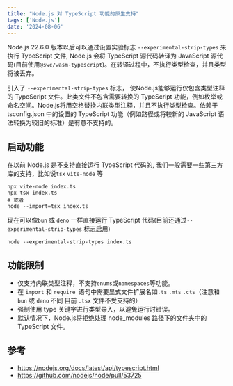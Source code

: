 ```yaml
---
title: "Node.js 对 TypeScript 功能的原生支持"
tags: ['Node.js']
date: '2024-08-06'
---
```


Node.js 22.6.0 版本以后可以通过设置实验标志 `--experimental-strip-types` 来执行 TypeScript 文件, Node.js 会将 TypeScript 源代码转译为 JavaScript 源代码(目前使用`@swc/wasm-typescript`)。在转译过程中，不执行类型检查，并且类型将被丢弃。

引入了 `--experimental-strip-types` 标志， 使Node.js能够运行仅包含类型注释的 TypeScript 文件。此类文件不包含需要转换的 TypeScript 功能，例如枚举或命名空间。Node.js将用空格替换内联类型注释，并且不执行类型检查。依赖于 tsconfig.json 中的设置的 TypeScript 功能（例如路径或将较新的 JavaScript 语法转换为较旧的标准）是有意不支持的。

## 启动功能

在以前 Node.js 是不支持直接运行 TypeScript 代码的, 我们一般需要一些第三方库的支持，比如说`tsx` `vite-node` 等

``` shell
npx vite-node index.ts
npx tsx index.ts 
# 或者
node --import=tsx index.ts 
```
现在可以像`bun` 或 `deno` 一样直接运行 TypeScript 代码(目前还通过`--experimental-strip-types` 标志启用)
```shell
node --experimental-strip-types index.ts 
```

## 功能限制

+ 仅支持内联类型注释，不支持`enums`或`namespaces`等功能。
+ 在 `import` 和 `require `语句中需要显式文件扩展名如`.ts` `.mts` `.cts`（注意和`bun` 或 `deno` 不同 目前 `.tsx` 文件不受支持的）
+ 强制使用 type 关键字进行类型导入，以避免运行时错误。
+ 默认情况下，Node.js将拒绝处理 node_modules 路径下的文件夹中的 TypeScript 文件。


## 参考
+ https://nodejs.org/docs/latest/api/typescript.html
+ https://github.com/nodejs/node/pull/53725